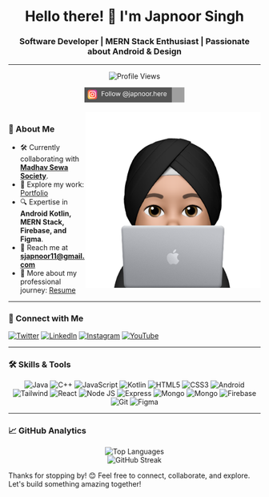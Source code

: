 <h1 align="center">Hello there! 👋 I'm Japnoor Singh</h1>
<h3 align="center">Software Developer | MERN Stack Enthusiast | Passionate about Android & Design</h3>

---

<p align="center"> 
  <img src="https://komarev.com/ghpvc/?username=japnoor2104&label=Visitors&color=2D76B6&style=flat" alt="Profile Views" />
</p>

<div align="center">
  <a href="https://instagram.com/japnoor.here" target="_blank"><img src="https://github.com/JapnoorHere/Icons/blob/main/instaFollow.png" alt="Follow me on Instagram" height="30" width="200"/></a>
</div>

<br/>

<img align="right" src="https://github.com/JapnoorHere/Icons/blob/main/user.png" alt="Coding Illustration" width="350"/>

### 🌟 About Me

- 🛠 Currently collaborating with **[Madhav Sewa Society](https://github.com/JapnoorHere/MadhavSewaSociety)**.
- 📁 Explore my work: [Portfolio](https://japnoorportfolio.netlify.app/)
- 🔍 Expertise in **Android Kotlin, MERN Stack, Firebase, and Figma**.
- 📧 Reach me at **sjapnoor11@gmail.com**
- 📄 More about my professional journey: [Resume](https://drive.google.com/file/d/17OBud8MM30JkNHI9sLT9louHrzUJZXH4/view)

---

### 🔗 Connect with Me
<p>
  <a href="https://twitter.com/japnoor_here" target="_blank"><img src="https://img.icons8.com/color/48/000000/twitter--v1.png" alt="Twitter" height="30" width="30"/></a>
  <a href="https://linkedin.com/in/japnoor-singh" target="_blank"><img src="https://img.icons8.com/color/48/000000/linkedin.png" alt="LinkedIn" height="30" width="30"/></a>
  <a href="https://instagram.com/japnoor.here" target="_blank"><img src="https://img.icons8.com/fluency/48/000000/instagram-new.png" alt="Instagram" height="30" width="30"/></a>
  <a href="https://www.youtube.com/c/droidbytes11" target="_blank"><img src="https://img.icons8.com/color/48/000000/youtube-play.png" alt="YouTube" height="30" width="30"/></a>
</p>

---

### 🛠 Skills & Tools

<p align="center"> 
  <img src="https://img.icons8.com/color/48/000000/java-coffee-cup-logo.png" alt="Java" height="50" width="50"/>
  <img src="https://img.icons8.com/color/48/000000/c-plus-plus-logo.png" alt="C++" height="50" width="50"/>
  <img src="https://img.icons8.com/color/48/000000/javascript.png" alt="JavaScript" height="50" width="50"/>
  <img src="https://img.icons8.com/color/48/000000/kotlin.png" alt="Kotlin" height="50" width="50"/>
  <img src="https://img.icons8.com/color/48/000000/html-5.png" alt="HTML5" height="50" width="50"/>
  <img src="https://img.icons8.com/color/48/000000/css3.png" alt="CSS3" height="50" width="50"/>
  <img src="https://img.icons8.com/color/48/000000/android-os.png" alt="Android" height="50" width="50"/>
  <img src="https://upload.wikimedia.org/wikipedia/commons/thumb/d/d5/Tailwind_CSS_Logo.svg/2560px-Tailwind_CSS_Logo.svg.png" alt="Tailwind" height="50" width="50"/>
  <img src="https://cdn4.iconfinder.com/data/icons/logos-3/600/React.js_logo-512.png" alt="React" height="50" width="50"/>
  <img src="https://static-00.iconduck.com/assets.00/node-js-icon-1817x2048-g8tzf91e.png" alt="Node JS" height="50" width="50"/>
  <img src="https://img.icons8.com/color/512/express-js.png" alt="Express" height="50" width="50"/>
  <img src="https://www.cdnlogo.com/logos/m/30/mongodb-icon.svg" alt="Mongo" height="50" width="50"/>
  <img src="https://static-00.iconduck.com/assets.00/postgresql-icon-1987x2048-v2fkmdaw.png" alt="Mongo" height="50" width="50"/>
  <img src="https://img.icons8.com/color/48/000000/firebase.png" alt="Firebase" height="50" width="50"/>
  <img src="https://img.icons8.com/color/48/000000/git.png" alt="Git" height="50" width="50"/>
  <img src="https://img.icons8.com/color/48/000000/figma.png" alt="Figma" height="50" width="50"/>
</p>

---

### 📈 GitHub Analytics

<div align="center">
  <img src="https://github-readme-stats.vercel.app/api/top-langs?username=japnoorhere&show_icons=true&locale=en&layout=compact" alt="Top Languages" />
  <br/>
  <img src="https://github-readme-streak-stats.herokuapp.com/?user=japnoorhere" alt="GitHub Streak" />
</div>


Thanks for stopping by! 😊 Feel free to connect, collaborate, and explore. Let's build something amazing together!
